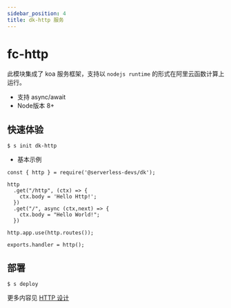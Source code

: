 ```yaml
---
sidebar_position: 4
title: dk-http 服务
---
```

# fc-http

此模块集成了 koa 服务框架，支持以 `nodejs runtime` 的形式在阿里云函数计算上运行。
- 支持 async/await
- Node版本 8+

## 快速体验
```
$ s init dk-http
```
- 基本示例
```
const { http } = require('@serverless-devs/dk');

http
  .get("/http", (ctx) => {
    ctx.body = 'Hello Http!';
  })
  .get("/", async (ctx,next) => {
    ctx.body = "Hello World!";
  })
 
http.app.use(http.routes());

exports.handler = http();

```
## 部署
```
$ s deploy
```

更多内容见 [HTTP 设计](/docs/tutorial-dk/intro/http)